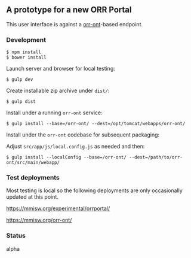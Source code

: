 ## A prototype for a new ORR Portal

This user interface is against a
[orr-ont](https://github.com/mmisw/orr-ont)-based endpoint.

### Development

```shell
$ npm install
$ bower install
```

Launch server and browser for local testing:

```shell
$ gulp dev
```

Create installable zip archive under `dist/`:

```shell
$ gulp dist
```

Install under a running `orr-ont` service:

```shell
$ gulp install --base=/orr-ont/ --dest=/opt/tomcat/webapps/orr-ont/
```

Install under the `orr-ont` codebase for subsequent packaging:

Adjust `src/app/js/local.config.js` as needed and then:

```shell
$ gulp install --localConfig --base=/orr-ont/ --dest=/path/to/orr-ont/src/main/webapp/
```

### Test deployments

Most testing is local so the following deployments are only
occasionally updated at this point.

https://mmisw.org/experimental/orrportal/

https://mmisw.org/orr-ont/


### Status

alpha
